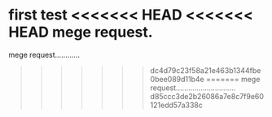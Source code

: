 first test
<<<<<<< HEAD
<<<<<<< HEAD
mege request.
=======
mege request............
>>>>>>> dc4d79c23f58a21e463b1344fbe0bee089d11b4e
=======
mege request.............................
>>>>>>> d85ccc3de2b26086a7e8c7f9e60121edd57a338c
